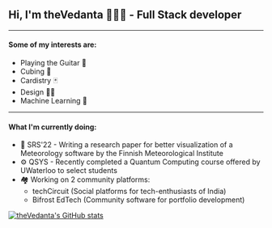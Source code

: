 <h2>Hi, I'm theVedanta 👨🏻‍💻 - Full Stack developer</h2>
<hr>
<h4>Some of my interests are:</h4>
<ul>
  <li>Playing the Guitar 🎸</li>
  <li>Cubing 🥸</li>
  <li>Cardistry 🃏</li>
  <li>Design 👨‍🎨</li>
  <li>Machine Learning 🤖</li>
</ul>
<hr>
<h4>What I'm currently doing:</h4>
<ul>
  <li>💨 SRS'22 - Writing a research paper for better visualization of a Meteorology software by the Finnish Meteorological Institute</li>
  <li>⚙️ QSYS - Recently completed a Quantum Computing course offered by UWaterloo to select students</li>
  <li>🏘 Working on 2 community platforms:
    <ul>
      <li>techCircuit (Social platforms for tech-enthusiasts of India)</li>
      <li>Bifrost EdTech (Community software for portfolio development)</li>
    </ul>
  </li>
</ul>

[![theVedanta's GitHub stats](https://github-readme-stats.vercel.app/api?username=theVedanta)](https://github.com/theVedanta/github-readme-stats)
